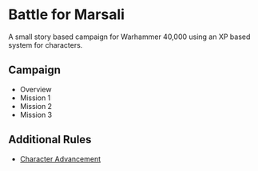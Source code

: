# Battle for Marsali
A small story based campaign for Warhammer 40,000 using an XP based system for characters.

## Campaign
* Overview
* Mission 1
* Mission 2
* Mission 3
## Additional Rules
* [Character Advancement](./advancement.md)